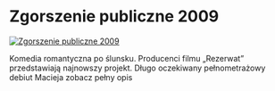 Zgorszenie publiczne 2009 
=============
[![Zgorszenie publiczne 2009 ](http://vidos.pl/images/player.gif)](http://vidos.pl/zgorszenie-publiczne-2009)

 Komedia romantyczna po ślunsku. Producenci filmu „Rezerwat” przedstawiają najnowszy projekt. Długo oczekiwany pełnometrażowy debiut Macieja zobacz pełny opis
